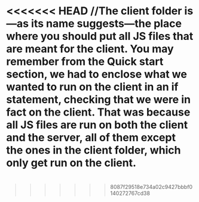 <<<<<<< HEAD
//The client folder is—as its name suggests—the place where you should put all JS files that are meant for the client. You may remember from the Quick start section, we had to enclose what we wanted to run on the client in an if statement, checking that we were in fact on the client. That was because all JS files are run on both the client and the server, all of them except the ones in the client folder, which only get run on the client.
=======
#
>>>>>>> 8087f29518e734a02c9427bbbf0140272767cd38

